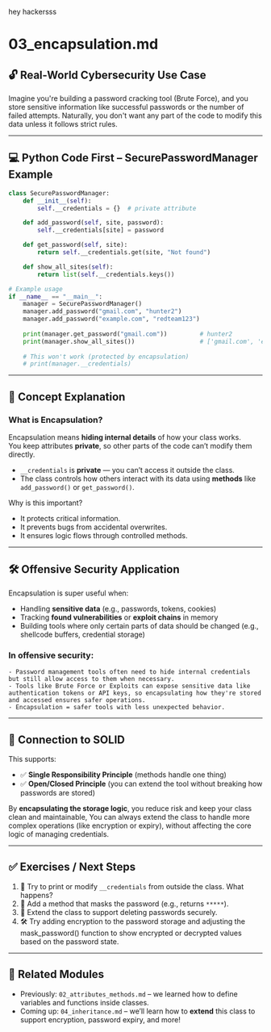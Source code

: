 hey hackersss
# 03_encapsulation.md

## 🔓 Real-World Cybersecurity Use Case

Imagine you're building a password cracking tool (Brute Force), and you store sensitive information like successful passwords or the number of failed attempts. Naturally, you don't want any part of the code to modify this data unless it follows strict rules.

---

## 💻 Python Code First – SecurePasswordManager Example

```python
class SecurePasswordManager:
    def __init__(self):
        self.__credentials = {}  # private attribute

    def add_password(self, site, password):
        self.__credentials[site] = password

    def get_password(self, site):
        return self.__credentials.get(site, "Not found")

    def show_all_sites(self):
        return list(self.__credentials.keys())

# Example usage
if __name__ == "__main__":
    manager = SecurePasswordManager()
    manager.add_password("gmail.com", "hunter2")
    manager.add_password("example.com", "redteam123")
    
    print(manager.get_password("gmail.com"))         # hunter2
    print(manager.show_all_sites())                  # ['gmail.com', 'example.com']
    
    # This won't work (protected by encapsulation)
    # print(manager.__credentials)
```

---

## 📘 Concept Explanation

### What is Encapsulation?

Encapsulation means **hiding internal details** of how your class works.  
You keep attributes **private**, so other parts of the code can’t modify them directly.

- `__credentials` is **private** — you can’t access it outside the class.
- The class controls how others interact with its data using **methods** like `add_password()` or `get_password()`.

Why is this important?
- It protects critical information.
- It prevents bugs from accidental overwrites.
- It ensures logic flows through controlled methods.

---

## 🛠 Offensive Security Application

Encapsulation is super useful when:
- Handling **sensitive data** (e.g., passwords, tokens, cookies)
- Tracking **found vulnerabilities** or **exploit chains** in memory
- Building tools where only certain parts of data should be changed (e.g., shellcode buffers, credential storage)

### In offensive security:
    - Password management tools often need to hide internal credentials but still allow access to them when necessary.
    - Tools like Brute Force or Exploits can expose sensitive data like authentication tokens or API keys, so encapsulating how they're stored and accessed ensures safer operations.
    - Encapsulation = safer tools with less unexpected behavior.

---

## 🔐 Connection to SOLID

This supports:
- ✅ **Single Responsibility Principle** (methods handle one thing)
- ✅ **Open/Closed Principle** (you can extend the tool without breaking how passwords are stored)

By **encapsulating the storage logic**, you reduce risk and keep your class clean and maintainable, You can always extend the class to handle more complex operations (like encryption or expiry), without affecting the core logic of managing credentials.

---

## ✅ Exercises / Next Steps

1. 🧪 Try to print or modify `__credentials` from outside the class. What happens?
2. 🔐 Add a method that masks the password (e.g., returns `*****`).
3. 🧰 Extend the class to support deleting passwords securely.
4. 🛠 Try adding encryption to the password storage and adjusting the mask_password() function to show encrypted or decrypted values based on the password state.

---

## 🔗 Related Modules

- Previously: `02_attributes_methods.md` – we learned how to define variables and functions inside classes.
- Coming up: `04_inheritance.md` – we’ll learn how to **extend** this class to support encryption, password expiry, and more!
